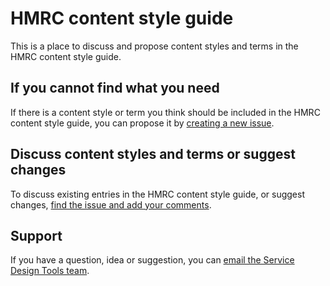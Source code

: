 # HMRC content style guide

This is a place to discuss and propose content styles and terms in the HMRC content style guide.

 ## If you cannot find what you need
 
 If there is a content style or term you think should be included in the HMRC content style guide, you can propose it by [creating a new issue](https://github.com/hmrc/HMRC-content-style-guide/issues/new).
 
 ## Discuss content styles and terms or suggest changes
 
 To discuss existing entries in the HMRC content style guide, or suggest changes, [find the issue and add your comments](https://github.com/hmrc/HMRC-content-style-guide/issues/).
 
 ## Support
 
 If you have a question, idea or suggestion, you can [email the Service Design Tools team](mailto:hmrc-service-design-tools-g@digital.hmrc.gov.uk).
